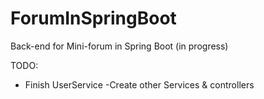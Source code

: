 # ForumInSpringBoot
Back-end for Mini-forum in Spring Boot (in progress) 


TODO:

  - Finish UserService
  -Create other Services & controllers
